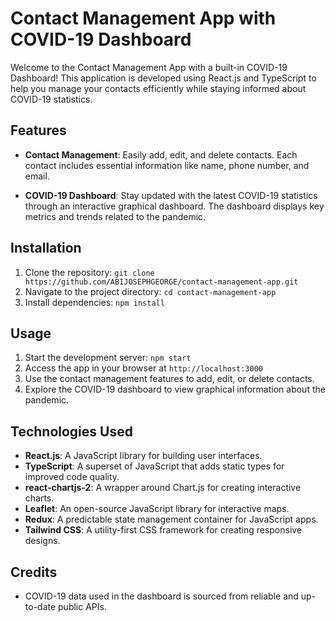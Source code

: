 # Contact Management App with COVID-19 Dashboard

Welcome to the Contact Management App with a built-in COVID-19 Dashboard! This application is developed using React.js and TypeScript to help you manage your contacts efficiently while staying informed about COVID-19 statistics.

## Features

- **Contact Management**: Easily add, edit, and delete contacts. Each contact includes essential information like name, phone number, and email.

- **COVID-19 Dashboard**: Stay updated with the latest COVID-19 statistics through an interactive graphical dashboard. The dashboard displays key metrics and trends related to the pandemic.

## Installation

1. Clone the repository: `git clone https://github.com/ABIJOSEPHGEORGE/contact-management-app.git`
2. Navigate to the project directory: `cd contact-management-app`
3. Install dependencies: `npm install`

## Usage

1. Start the development server: `npm start`
2. Access the app in your browser at `http://localhost:3000`
3. Use the contact management features to add, edit, or delete contacts.
4. Explore the COVID-19 dashboard to view graphical information about the pandemic.

## Technologies Used

- **React.js**: A JavaScript library for building user interfaces.
- **TypeScript**: A superset of JavaScript that adds static types for improved code quality.
- **react-chartjs-2**: A wrapper around Chart.js for creating interactive charts.
- **Leaflet**: An open-source JavaScript library for interactive maps.
- **Redux**: A predictable state management container for JavaScript apps.
- **Tailwind CSS**: A utility-first CSS framework for creating responsive designs.

## Credits

- COVID-19 data used in the dashboard is sourced from reliable and up-to-date public APIs.


